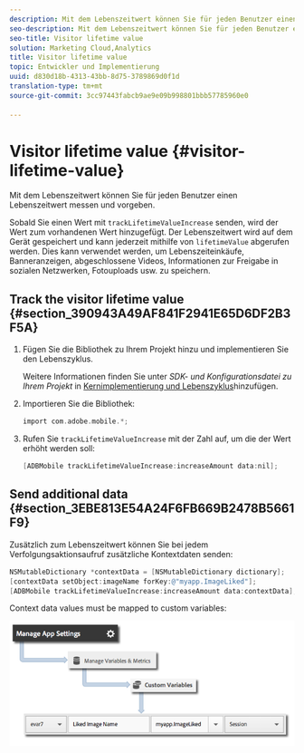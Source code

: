 ```yaml
---
description: Mit dem Lebenszeitwert können Sie für jeden Benutzer einen Lebenszeitwert messen und vorgeben.
seo-description: Mit dem Lebenszeitwert können Sie für jeden Benutzer einen Lebenszeitwert messen und vorgeben.
seo-title: Visitor lifetime value
solution: Marketing Cloud,Analytics
title: Visitor lifetime value
topic: Entwickler und Implementierung
uuid: d830d18b-4313-43bb-8d75-3789869d0f1d
translation-type: tm+mt
source-git-commit: 3cc97443fabcb9ae9e09b998801bbb57785960e0

---
```



# Visitor lifetime value {#visitor-lifetime-value}

Mit dem Lebenszeitwert können Sie für jeden Benutzer einen Lebenszeitwert messen und vorgeben.

Sobald Sie einen Wert mit `trackLifetimeValueIncrease` senden, wird der Wert zum vorhandenen Wert hinzugefügt. Der Lebenszeitwert wird auf dem Gerät gespeichert und kann jederzeit mithilfe von `lifetimeValue` abgerufen werden. Dies kann verwendet werden, um Lebenszeiteinkäufe, Banneranzeigen, abgeschlossene Videos, Informationen zur Freigabe in sozialen Netzwerken, Fotouploads usw. zu speichern.

## Track the visitor lifetime value {#section_390943A49AF841F2941E65D6DF2B3F5A}

1. Fügen Sie die Bibliothek zu Ihrem Projekt hinzu und implementieren Sie den Lebenszyklus.

   Weitere Informationen finden Sie unter *SDK- und Konfigurationsdatei zu Ihrem Projekt* in [Kernimplementierung und Lebenszyklus](/help/ios/getting-started/dev-qs.md)hinzufügen.
1. Importieren Sie die Bibliothek:

   ```objective-c
   import com.adobe.mobile.*;
   ```

1. Rufen Sie `trackLifetimeValueIncrease` mit der Zahl auf, um die der Wert erhöht werden soll:

   ```objective-c
   [ADBMobile trackLifetimeValueIncrease:increaseAmount data:nil];
   ```

## Send additional data {#section_3EBE813E54A24F6FB669B2478B5661F9}

Zusätzlich zum Lebenszeitwert können Sie bei jedem Verfolgungsaktionsaufruf zusätzliche Kontextdaten senden:

```objective-c
NSMutableDictionary *contextData = [NSMutableDictionary dictionary]; 
[contextData setObject:imageName forKey:@"myapp.ImageLiked"]; 
[ADBMobile trackLifetimeValueIncrease:increaseAmount data:contextData];
```

Context data values must be mapped to custom variables:

![](assets/map-variable-context-ltv.png)

